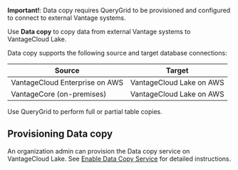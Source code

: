 **Important!**: Data copy requires QueryGrid to be provisioned and configured to connect to external Vantage systems.

Use **Data copy** to copy data from external Vantage systems to VantageCloud Lake.

Data copy supports the following source and target database connections:

|Source|Target|
|-------|-------|
|VantageCloud Enterprise on AWS|VantageCloud Lake on AWS|
|VantageCore (on-premises)|VantageCloud Lake on AWS|

Use QueryGrid to perform full or partial table copies.

## Provisioning Data copy


An organization admin can provision the Data copy service on VantageCloud Lake. See [Enable Data Copy Service](https://docs.teradata.com/access/sources/dita/topic?dita:topicPath=zmv1694773546514.dita) for detailed instructions.

